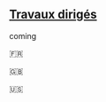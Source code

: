 ## [Travaux dirigés](./td-s.md)

coming

&#x1f1eb;&#x1f1f7;

&#x1f1ec;&#x1f1e7; 

&#x1f1fa;&#x1f1f8;
